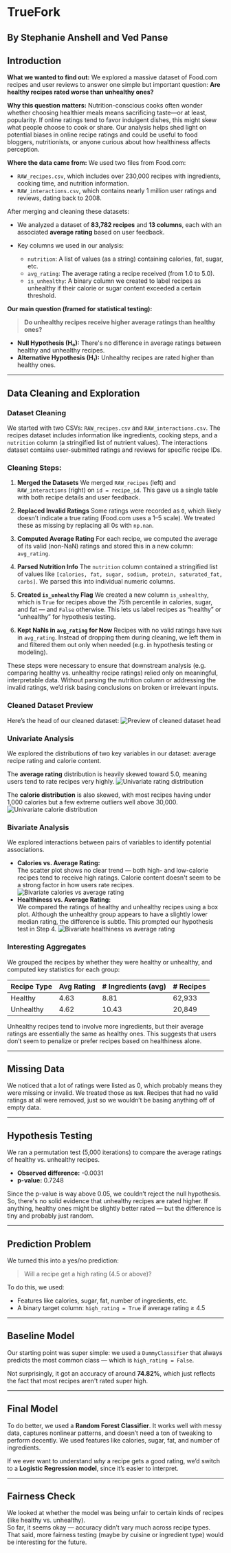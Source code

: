 # TrueFork  
By Stephanie Anshell and Ved Panse
---
## Introduction

**What we wanted to find out:**
We explored a massive dataset of Food.com recipes and user reviews to answer one simple but important question:
**Are healthy recipes rated worse than unhealthy ones?**

**Why this question matters:**
Nutrition-conscious cooks often wonder whether choosing healthier meals means sacrificing taste—or at least, popularity. If online ratings tend to favor indulgent dishes, this might skew what people choose to cook or share. Our analysis helps shed light on potential biases in online recipe ratings and could be useful to food bloggers, nutritionists, or anyone curious about how healthiness affects perception.

**Where the data came from:**
We used two files from Food.com:

* `RAW_recipes.csv`, which includes over 230,000 recipes with ingredients, cooking time, and nutrition information.
* `RAW_interactions.csv`, which contains nearly 1 million user ratings and reviews, dating back to 2008.

After merging and cleaning these datasets:

* We analyzed a dataset of **83,782 recipes** and **13 columns**, each with an associated **average rating** based on user feedback.
* Key columns we used in our analysis:

  * `nutrition`: A list of values (as a string) containing calories, fat, sugar, etc.
  * `avg_rating`: The average rating a recipe received (from 1.0 to 5.0).
  * `is_unhealthy`: A binary column we created to label recipes as unhealthy if their calorie or sugar content exceeded a certain threshold.

**Our main question (framed for statistical testing):**

> **Do unhealthy recipes receive higher average ratings than healthy ones?**

* **Null Hypothesis (H₀):** There's no difference in average ratings between healthy and unhealthy recipes.
* **Alternative Hypothesis (H₁):** Unhealthy recipes are rated higher than healthy ones.

---

## Data Cleaning and Exploration  
### Dataset Cleaning

We started with two CSVs: `RAW_recipes.csv` and `RAW_interactions.csv`. The recipes dataset includes information like ingredients, cooking steps, and a `nutrition` column (a stringified list of nutrient values). The interactions dataset contains user-submitted ratings and reviews for specific recipe IDs.

### Cleaning Steps:

1. **Merged the Datasets**
   We merged `RAW_recipes` (left) and `RAW_interactions` (right) on `id = recipe_id`. This gave us a single table with both recipe details and user feedback.

2. **Replaced Invalid Ratings**
   Some ratings were recorded as `0`, which likely doesn’t indicate a true rating (Food.com uses a 1–5 scale). We treated these as missing by replacing all 0s with `np.nan`.

3. **Computed Average Rating**
   For each recipe, we computed the average of its valid (non-NaN) ratings and stored this in a new column: `avg_rating`.

4. **Parsed Nutrition Info**
   The `nutrition` column contained a stringified list of values like `[calories, fat, sugar, sodium, protein, saturated_fat, carbs]`. We parsed this into individual numeric columns.

5. **Created `is_unhealthy` Flag**
   We created a new column `is_unhealthy`, which is `True` for recipes above the 75th percentile in calories, sugar, and fat — and `False` otherwise. This lets us label recipes as “healthy” or “unhealthy” for hypothesis testing.

6. **Kept NaNs in `avg_rating` for Now**
   Recipes with no valid ratings have `NaN` in `avg_rating`. Instead of dropping them during cleaning, we left them in and filtered them out only when needed (e.g. in hypothesis testing or modeling).

These steps were necessary to ensure that downstream analysis (e.g. comparing healthy vs. unhealthy recipe ratings) relied only on meaningful, interpretable data. Without parsing the nutrition column or addressing the invalid ratings, we’d risk basing conclusions on broken or irrelevant inputs.

### Cleaned Dataset Preview

Here’s the head of our cleaned dataset:
![Preview of cleaned dataset head](images/step2-head.png)

### Univariate Analysis

We explored the distributions of two key variables in our dataset: average recipe rating and calorie content.

The **average rating** distribution is heavily skewed toward 5.0, meaning users tend to rate recipes very highly.
![Univariate rating distribution](images/univariate-1.png)

The **calorie distribution** is also skewed, with most recipes having under 1,000 calories but a few extreme outliers well above 30,000.
![Univariate calorie distribution](images/univariate-2.png)

### Bivariate Analysis

We explored interactions between pairs of variables to identify potential associations.

- **Calories vs. Average Rating:**  
  The scatter plot shows no clear trend — both high- and low-calorie recipes tend to receive high ratings. Calorie content doesn't seem to be a strong factor in how users rate recipes.
![Bivariate calories vs average rating](images/bivariate-1.png)
- **Healthiness vs. Average Rating:**  
  We compared the ratings of healthy and unhealthy recipes using a box plot. Although the unhealthy group appears to have a slightly lower median rating, the difference is subtle. This prompted our hypothesis test in Step 4.
![Bivariate healthiness vs average rating](images/bivariate-2.png)

### Interesting Aggregates

We grouped the recipes by whether they were healthy or unhealthy, and computed key statistics for each group:

| Recipe Type | Avg Rating | # Ingredients (avg) | # Recipes |
|-------------|------------|----------------------|-----------|
| Healthy     | 4.63       | 8.81                 | 62,933    |
| Unhealthy   | 4.62       | 10.43                | 20,849    |

Unhealthy recipes tend to involve more ingredients, but their average ratings are essentially the same as healthy ones. This suggests that users don’t seem to penalize or prefer recipes based on healthiness alone.

---

## Missing Data  

We noticed that a lot of ratings were listed as 0, which probably means they were missing or invalid. We treated those as `NaN`. Recipes that had no valid ratings at all were removed, just so we wouldn’t be basing anything off of empty data.

---

## Hypothesis Testing  

We ran a permutation test (5,000 iterations) to compare the average ratings of healthy vs. unhealthy recipes.  

- **Observed difference:** -0.0031  
- **p-value:** 0.7248  

Since the p-value is way above 0.05, we couldn’t reject the null hypothesis. So, there's no solid evidence that unhealthy recipes are rated higher. If anything, healthy ones might be slightly better rated — but the difference is tiny and probably just random.

---

## Prediction Problem  

We turned this into a yes/no prediction:  
> Will a recipe get a high rating (4.5 or above)?

To do this, we used:
- Features like calories, sugar, fat, number of ingredients, etc.
- A binary target column: `high_rating = True` if average rating ≥ 4.5

---

## Baseline Model  

Our starting point was super simple: we used a `DummyClassifier` that always predicts the most common class — which is `high_rating = False`.  

Not surprisingly, it got an accuracy of around **74.82%**, which just reflects the fact that most recipes aren't rated super high.

---

## Final Model  

To do better, we used a **Random Forest Classifier**. It works well with messy data, captures nonlinear patterns, and doesn’t need a ton of tweaking to perform decently. We used features like calories, sugar, fat, and number of ingredients.

If we ever want to understand *why* a recipe gets a good rating, we’d switch to a **Logistic Regression model**, since it’s easier to interpret.

---

## Fairness Check  

We looked at whether the model was being unfair to certain kinds of recipes (like healthy vs. unhealthy).  
So far, it seems okay — accuracy didn’t vary much across recipe types. That said, more fairness testing (maybe by cuisine or ingredient type) would be interesting for the future.
